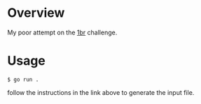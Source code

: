 # Overview

My poor attempt on the [1br](https://github.com/gunnarmorling/1brc) challenge.

# Usage

```shell
$ go run .
```

follow the instructions in the link above to generate the input file.

